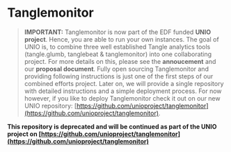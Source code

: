 # Tanglemonitor

> **IMPORTANT:** Tanglemonitor is now part of the EDF funded **UNIO project**. Hence, you are able to run your own instances. The goal of UNIO is, to combine three well established Tangle analytics tools (tangle.glumb, tanglebeat & tanglemonitor) into one collaborating project. For more details on this, please see the **annoucement** and our **proposal document**. Fully open sourcing Tanglemonitor and providing following instructions is just one of the first steps of our combined efforts project. Later on, we will provide a single repository with detailed instructions and a simple deployment process. For now however, if you like to deploy Tanglemonitor check it out on our new UNIO repository: [https://github.com/unioproject/tanglemonitor](https://github.com/unioproject/tanglemonitor).

**This repository is deprecated and will be continued as part of the UNIO project on [https://github.com/unioproject/tanglemonitor](https://github.com/unioproject/tanglemonitor)**
